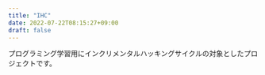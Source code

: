 ```yaml
---
title: "IHC"
date: 2022-07-22T08:15:27+09:00
draft: false
---
```


プログラミング学習用にインクリメンタルハッキングサイクルの対象としたプロジェクトです。
